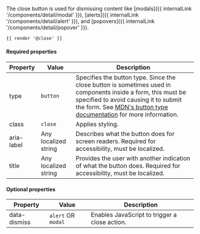 The close button is used for dismissing content like [modals]({{ internalLink '/components/detail/modal' }}), [alerts]({{ internalLink '/components/detail/alert' }}), and [popovers]({{ internalLink '/components/detail/popover' }}).

```html
{{ render '@close' }}
```

#### Required properties

| Property | Value | Description |
|----------|-------|-------------|
| type | `button` | Specifies the button type. Since the close button is sometimes used in components inside a form, this must be specified to avoid causing it to submit the form. See [MDN's button type documentation](https://developer.mozilla.org/en-US/docs/Web/HTML/Element/button#attr-type) for more information. |
| class | `close` | Applies styling. |
| aria-label | Any localized string | Describes what the button does for screen readers. Required for accessibility, must be localized. |
| title | Any localized string | Provides the user with another indication of what the button does. Required for accessibility, must be localized. |

#### Optional properties

| Property | Value | Description |
|----------|-------|-------------|
| data-dismiss | `alert` OR `modal` | Enables JavaScript to trigger a close action. |
